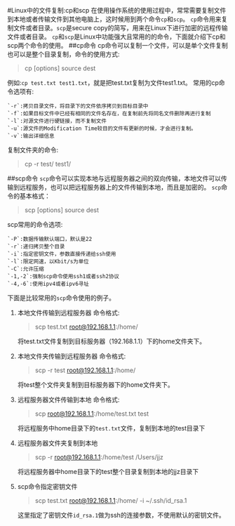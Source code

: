 #Linux中的文件复制:cp和scp
在使用操作系统的使用过程中，常常需要复制文件到本地或者传输文件到其他电脑上，这时候用到两个命令`cp`和`scp`。
`cp`命令用来复制文件或者目录。`scp`是secure copy的简写，用来在Linux下进行加密的远程传输文件或者目录。
`cp`和`scp`是Linux中功能强大且常用的的命令，下面就介绍下cp和scp两个命令的使用。
##cp命令
cp命令可以复制一个文件，可以是单个文件复制也可以是整个目录复制，命令的使用方式:
>cp [options] source dest

例如:`cp test.txt test1.txt`，就是把test.txt复制为文件test1.txt。
常用的cp命令选项有:
	
	`-r`:拷贝目录文件，将目录下的文件依序拷贝到目标目录中
	`-f`:如果目标文件中已经有相同的文件名存在，在复制前先将同名文件删除再进行复制
	`-l`:对源文件进行硬链接，而不复制文件
	`-u`:源文件的Modification Time较目的文件有更新的时候，才会进行复制。
	`-v`:输出详细信息

复制文件夹的命令:
>cp -r test/ test1/


##scp命令
`scp`命令可以实现本地与远程服务器之间的双向传输，本地文件可以传输到远程服务，也可以把远程服务器上的文件传输到本地，而且是加密的。
`scp`命令的基本格式：
>scp [options] source dest

scp常用的命令选项:
	
	`-P`:数据传输默认端口，默认是22
	`-r`:递归拷贝整个目录
	`-i`:指定密钥文件，参数直接传递给ssh使用
	`-l`:限定网速，以Kbit/s为单位
	`-C`:允许压缩
	`-1,-2`:强制scp命令使用ssh1或者ssh2协议
	`-4,-6`:使用ipv4或者ipv6寻址
下面是比较常用的`scp`命令使用的例子。

1. 本地文件传输到远程服务器
	命令格式:
	>scp test.txt root@192.168.1.1:/home/

	将test.txt文件复制到目标服务器（192.168.1.1）下的home文件夹下。
2. 本地文件夹传输到远程服务器
	命令格式:
	>scp -r test root@192.168.1.1:/home/

	将test整个文件夹复制到目标服务器下的home文件夹下。
3. 远程服务器文件传输到本地
	命令格式:
	>scp root@192.168.1.1:/home/test.txt test

	将远程服务中home目录下的`test.txt`文件，复制到本地的test目录下
	
4. 远程服务器文件夹复制到本地
	>scp -r root@192.168.1.1:/home/test /Users/jjz

	将远程服务器中home目录下的test整个目录复制到本地的jjz目录下
5. scp命令指定密钥文件
	>scp test.txt root@192.168.1.1:/home/ -i ~/.ssh/id_rsa.1

	这里指定了密钥文件`id_rsa.1`做为ssh的连接参数，不使用默认的密钥文件。
	


